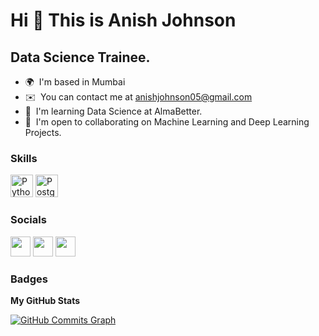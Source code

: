 Hi 👋 This is Anish Johnson
==============================

Data Science Trainee.
---------------------

* 🌍  I'm based in Mumbai
* ✉️  You can contact me at [anishjohnson05@gmail.com](mailto:anishjohnson05@gmail.com)
* 🧠  I'm learning Data Science at AlmaBetter.
* 🤝  I'm open to collaborating on Machine Learning and Deep Learning Projects.

### Skills

<p align="left">
<a href="https://www.python.org/" target="_blank" rel="noreferrer"><img src="https://raw.githubusercontent.com/danielcranney/readme-generator/main/public/icons/skills/python-colored.svg" width="36" height="36" alt="Python" /></a>
<a href="https://www.postgresql.org/" target="_blank" rel="noreferrer"><img src="https://raw.githubusercontent.com/danielcranney/readme-generator/main/public/icons/skills/postgresql-colored.svg" width="36" height="36" alt="PostgreSQL" /></a>
</p>


### Socials

<p align="left"> <a href="https://www.github.com/anishjohnson" target="_blank" rel="noreferrer"><img src="https://raw.githubusercontent.com/danielcranney/readme-generator/main/public/icons/socials/github.svg" width="32" height="32" /></a> <a href="https://www.linkedin.com/in/anish-johnson-594110208/" target="_blank" rel="noreferrer"><img src="https://raw.githubusercontent.com/danielcranney/readme-generator/main/public/icons/socials/linkedin.svg" width="32" height="32" /></a> <a href="http://www.medium.com/anishjohnson" target="_blank" rel="noreferrer"><img src="https://raw.githubusercontent.com/danielcranney/readme-generator/main/public/icons/socials/medium.svg" width="32" height="32" /></a></p>

### Badges

<b>My GitHub Stats</b>

<a href="http://www.github.com/anishjohnson"><img src="https://activity-graph.herokuapp.com/graph?username=anishjohnson&bg_color=ffffff&color=64748b&line=64748b&point=64748b&area_color=ffffff&area=true&hide_border=true&custom_title=GitHub%20Commits%20Graph" alt="GitHub Commits Graph" /></a>
